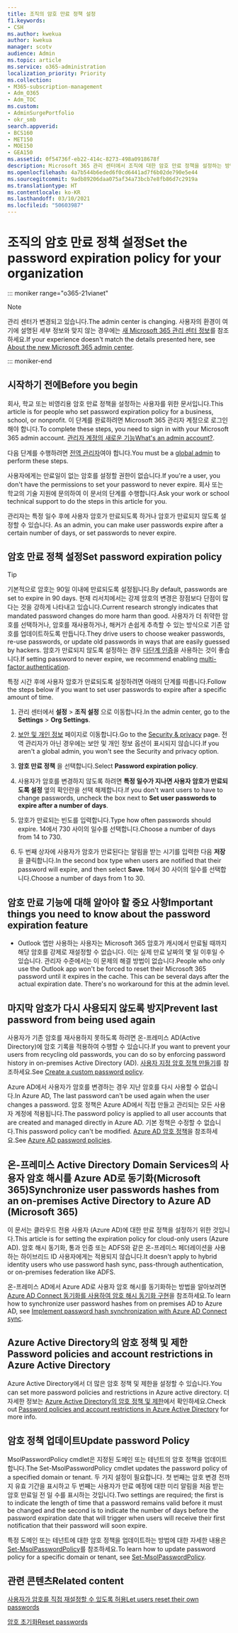 ```yaml
---
title: 조직의 암호 만료 정책 설정
f1.keywords:
- CSH
ms.author: kwekua
author: kwekua
manager: scotv
audience: Admin
ms.topic: article
ms.service: o365-administration
localization_priority: Priority
ms.collection:
- M365-subscription-management
- Adm_O365
- Adm_TOC
ms.custom:
- AdminSurgePortfolio
- okr_smb
search.appverid:
- BCS160
- MET150
- MOE150
- GEA150
ms.assetid: 0f54736f-eb22-414c-8273-498a0918678f
description: Microsoft 365 관리 센터에서 조직에 대한 암호 만료 정책을 설정하는 방법을 알아봅니다.
ms.openlocfilehash: 4a7b544b6eded6f0cd6441ad7f6b02de790e5e44
ms.sourcegitcommit: 9adb89206daa075af34a73bcb7e8fb86d7c2919a
ms.translationtype: HT
ms.contentlocale: ko-KR
ms.lasthandoff: 03/10/2021
ms.locfileid: "50603987"
---
```

# <a name="set-the-password-expiration-policy-for-your-organization"></a><span data-ttu-id="3c9fd-103">조직의 암호 만료 정책 설정</span><span class="sxs-lookup"><span data-stu-id="3c9fd-103">Set the password expiration policy for your organization</span></span>

::: moniker range="o365-21vianet"

> [!NOTE]
> <span data-ttu-id="3c9fd-104">관리 센터가 변경되고 있습니다.</span><span class="sxs-lookup"><span data-stu-id="3c9fd-104">The admin center is changing.</span></span> <span data-ttu-id="3c9fd-105">사용자의 환경이 여기에 설명된 세부 정보와 맞지 않는 경우에는 [새 Microsoft 365 관리 센터 정보](https://docs.microsoft.com/microsoft-365/admin/microsoft-365-admin-center-preview?view=o365-worldwide)를 참조하세요.</span><span class="sxs-lookup"><span data-stu-id="3c9fd-105">If your experience doesn't match the details presented here, see [About the new Microsoft 365 admin center](https://docs.microsoft.com/microsoft-365/admin/microsoft-365-admin-center-preview?view=o365-worldwide).</span></span>

::: moniker-end

## <a name="before-you-begin"></a><span data-ttu-id="3c9fd-106">시작하기 전에</span><span class="sxs-lookup"><span data-stu-id="3c9fd-106">Before you begin</span></span>

<span data-ttu-id="3c9fd-107">회사, 학교 또는 비영리용 암호 만료 정책을 설정하는 사용자를 위한 문서입니다.</span><span class="sxs-lookup"><span data-stu-id="3c9fd-107">This article is for people who set password expiration policy for a business, school, or nonprofit.</span></span> <span data-ttu-id="3c9fd-108">이 단계를 완료하려면 Microsoft 365 관리자 계정으로 로그인해야 합니다.</span><span class="sxs-lookup"><span data-stu-id="3c9fd-108">To complete these steps, you need to sign in with your Microsoft 365 admin account.</span></span> <span data-ttu-id="3c9fd-109">[관리자 계정의 새로운 기능](../admin-overview/admin-overview.md)</span><span class="sxs-lookup"><span data-stu-id="3c9fd-109">[What's an admin account?](../admin-overview/admin-overview.md).</span></span>

<span data-ttu-id="3c9fd-110">다음 단계를 수행하려면 [전역 관리자](../add-users/about-admin-roles.md)여야 합니다.</span><span class="sxs-lookup"><span data-stu-id="3c9fd-110">You must be a [global admin](../add-users/about-admin-roles.md) to perform these steps.</span></span>

<span data-ttu-id="3c9fd-111">사용자에게는 만료일이 없는 암호를 설정할 권한이 없습니다.</span><span class="sxs-lookup"><span data-stu-id="3c9fd-111">If you're a user, you don't have the permissions to set your password to never expire.</span></span> <span data-ttu-id="3c9fd-112">회사 또는 학교의 기술 지원에 문의하여 이 문서의 단계를 수행합니다.</span><span class="sxs-lookup"><span data-stu-id="3c9fd-112">Ask your work or school technical support to do the steps in this article for you.</span></span>

<span data-ttu-id="3c9fd-113">관리자는 특정 일수 후에 사용자 암호가 만료되도록 하거나 암호가 만료되지 않도록 설정할 수 있습니다. </span><span class="sxs-lookup"><span data-stu-id="3c9fd-113">As an admin, you can make user passwords expire after a certain number of days, or set passwords to never expire.</span></span>

## <a name="set-password-expiration-policy"></a><span data-ttu-id="3c9fd-114">암호 만료 정책 설정</span><span class="sxs-lookup"><span data-stu-id="3c9fd-114">Set password expiration policy</span></span>

> [!Tip]
> <span data-ttu-id="3c9fd-115">기본적으로 암호는 90일 이내에 만료되도록 설정됩니다.</span><span class="sxs-lookup"><span data-stu-id="3c9fd-115">By default, passwords are set to expire in 90 days.</span></span> <span data-ttu-id="3c9fd-116">현재 리서치에서는 강제 암호의 변경은 장점보다 단점이 많다는 것을 강하게 나타내고 있습니다.</span><span class="sxs-lookup"><span data-stu-id="3c9fd-116">Current research strongly indicates that mandated password changes do more harm than good.</span></span> <span data-ttu-id="3c9fd-117">사용자가 더 취약한 암호를 선택하거나, 암호를 재사용하거나, 해커가 손쉽게 추측할 수 있는 방식으로 기존 암호를 업데이트하도록 만듭니다.</span><span class="sxs-lookup"><span data-stu-id="3c9fd-117">They drive users to choose weaker passwords, re-use passwords, or update old passwords in ways that are easily guessed by hackers.</span></span> <span data-ttu-id="3c9fd-118">암호가 만료되지 않도록 설정하는 경우 [다단계 인증](../security-and-compliance/set-up-multi-factor-authentication.md)을 사용하는 것이 좋습니다.</span><span class="sxs-lookup"><span data-stu-id="3c9fd-118">If setting password to never expire, we recommend enabling [multi-factor authentication](../security-and-compliance/set-up-multi-factor-authentication.md).</span></span>

<span data-ttu-id="3c9fd-119">특정 시간 후에 사용자 암호가 만료되도록 설정하려면 아래의 단계를 따릅니다.</span><span class="sxs-lookup"><span data-stu-id="3c9fd-119">Follow the steps below if you want to set user passwords to expire after a specific amount of time.</span></span>

1. <span data-ttu-id="3c9fd-120">관리 센터에서 **설정** \> **조직 설정** 으로 이동합니다.</span><span class="sxs-lookup"><span data-stu-id="3c9fd-120">In the admin center, go to the **Settings** \> **Org Settings**.</span></span>

2. <span data-ttu-id="3c9fd-121"><a href="https://go.microsoft.com/fwlink/p/?linkid=2072756" target="_blank">보안 및 개인 정보</a> 페이지로 이동합니다.</span><span class="sxs-lookup"><span data-stu-id="3c9fd-121">Go to the <a href="https://go.microsoft.com/fwlink/p/?linkid=2072756" target="_blank">Security & privacy</a> page.</span></span>
 <span data-ttu-id="3c9fd-122">전역 관리자가 아닌 경우에는 보안 및 개인 정보 옵션이 표시되지 않습니다.</span><span class="sxs-lookup"><span data-stu-id="3c9fd-122">If you aren't a global admin, you won't see the Security and privacy option.</span></span>
  
3. <span data-ttu-id="3c9fd-123">**암호 만료 정책** 을 선택합니다.</span><span class="sxs-lookup"><span data-stu-id="3c9fd-123">Select **Password expiration policy**.</span></span>
  
4. <span data-ttu-id="3c9fd-124">사용자가 암호를 변경하지 않도록 하려면 **특정 일수가 지나면 사용자 암호가 만료되도록 설정** 옆의 확인란을 선택 해제합니다.</span><span class="sxs-lookup"><span data-stu-id="3c9fd-124">If you don't want users to have to change passwords, uncheck the box next to **Set user passwords to expire after a number of days**.</span></span>
  
5. <span data-ttu-id="3c9fd-125">암호가 만료되는 빈도를 입력합니다.</span><span class="sxs-lookup"><span data-stu-id="3c9fd-125">Type how often passwords should expire.</span></span> <span data-ttu-id="3c9fd-126">14에서 730 사이의 일수를 선택합니다.</span><span class="sxs-lookup"><span data-stu-id="3c9fd-126">Choose a number of days from 14 to 730.</span></span>
  
6. <span data-ttu-id="3c9fd-127">두 번째 상자에 사용자가 암호가 만료된다는 알림을 받는 시기를 입력한 다음 **저장** 을 클릭합니다.</span><span class="sxs-lookup"><span data-stu-id="3c9fd-127">In the second box type when users are notified that their password will expire, and then select **Save**.</span></span> <span data-ttu-id="3c9fd-128">1에서 30 사이의 일수를 선택합니다.</span><span class="sxs-lookup"><span data-stu-id="3c9fd-128">Choose a number of days from 1 to 30.</span></span>
  
## <a name="important-things-you-need-to-know-about-the-password-expiration-feature"></a><span data-ttu-id="3c9fd-129">암호 만료 기능에 대해 알아야 할 중요 사항</span><span class="sxs-lookup"><span data-stu-id="3c9fd-129">Important things you need to know about the password expiration feature</span></span>
  
- <span data-ttu-id="3c9fd-p108">Outlook 앱만 사용하는 사용자는 Microsoft 365 암호가 캐시에서 만료될 때까지 해당 암호를 강제로 재설정할 수 없습니다. 이는 실제 만료 날짜의 몇 일 이후일 수 있습니다. 관리자 수준에서는 이 문제의 해결 방법이 없습니다.</span><span class="sxs-lookup"><span data-stu-id="3c9fd-p108">People who only use the Outlook app won't be forced to reset their Microsoft 365 password until it expires in the cache. This can be several days after the actual expiration date. There's no workaround for this at the admin level.</span></span>

## <a name="prevent-last-password-from-being-used-again"></a><span data-ttu-id="3c9fd-133">마지막 암호가 다시 사용되지 않도록 방지</span><span class="sxs-lookup"><span data-stu-id="3c9fd-133">Prevent last password from being used again</span></span>

<span data-ttu-id="3c9fd-134">사용자가 기존 암호를 재사용하지 못하도록 하려면 온-프레미스 AD(Active Directory)에 암호 기록을 적용하여 수행할 수 있습니다.</span><span class="sxs-lookup"><span data-stu-id="3c9fd-134">If you want to prevent your users from recycling old passwords, you can do so by enforcing password history in on-premises Active Directory (AD).</span></span> <span data-ttu-id="3c9fd-135">[사용자 지정 암호 정책 만들기](https://docs.microsoft.com/azure/active-directory-domain-services/password-policy#create-a-custom-password-policy)를 참조하세요.</span><span class="sxs-lookup"><span data-stu-id="3c9fd-135">See [Create a custom password policy](https://docs.microsoft.com/azure/active-directory-domain-services/password-policy#create-a-custom-password-policy).</span></span>

<span data-ttu-id="3c9fd-136">Azure AD에서 사용자가 암호를 변경하는 경우 지난 암호를 다시 사용할 수 없습니다.</span><span class="sxs-lookup"><span data-stu-id="3c9fd-136">In Azure AD, The last password can't be used again when the user changes a password.</span></span> <span data-ttu-id="3c9fd-137">암호 정책은 Azure AD에서 직접 만들고 관리되는 모든 사용자 계정에 적용됩니다.</span><span class="sxs-lookup"><span data-stu-id="3c9fd-137">The password policy is applied to all user accounts that are created and managed directly in Azure AD.</span></span> <span data-ttu-id="3c9fd-138">기본 정책은 수정할 수 없습니다.</span><span class="sxs-lookup"><span data-stu-id="3c9fd-138">This password policy can't be modified.</span></span> <span data-ttu-id="3c9fd-139">[Azure AD 암호 정책](https://docs.microsoft.com/azure/active-directory/authentication/concept-sspr-policy#password-policies-that-only-apply-to-cloud-user-accounts)을 참조하세요.</span><span class="sxs-lookup"><span data-stu-id="3c9fd-139">See [Azure AD password policies](https://docs.microsoft.com/azure/active-directory/authentication/concept-sspr-policy#password-policies-that-only-apply-to-cloud-user-accounts).</span></span>

## <a name="synchronize-user-passwords-hashes-from-an-on-premises-active-directory-to-azure-ad-microsoft-365"></a><span data-ttu-id="3c9fd-140">온-프레미스 Active Directory Domain Services의 사용자 암호 해시를 Azure AD로 동기화(Microsoft 365)</span><span class="sxs-lookup"><span data-stu-id="3c9fd-140">Synchronize user passwords hashes from an on-premises Active Directory to Azure AD (Microsoft 365)</span></span>

<span data-ttu-id="3c9fd-141">이 문서는 클라우드 전용 사용자 (Azure AD)에 대한 만료 정책을 설정하기 위한 것입니다.</span><span class="sxs-lookup"><span data-stu-id="3c9fd-141">This article is for setting the expiration policy for cloud-only users (Azure AD).</span></span> <span data-ttu-id="3c9fd-142">암호 해시 동기화, 통과 인증 또는 ADFS와 같은 온-프레미스 페더레이션을 사용하는 하이브리드 ID 사용자에게는 적용되지 않습니다.</span><span class="sxs-lookup"><span data-stu-id="3c9fd-142">It doesn't apply to hybrid identity users who use password hash sync, pass-through authentication, or on-premises federation like ADFS.</span></span>
  
<span data-ttu-id="3c9fd-143">온-프레미스 AD에서 Azure AD로 사용자 암호 해시를 동기화하는 방법을 알아보려면 [Azure AD Connect 동기화를 사용하여 암호 해시 동기화 구현](https://docs.microsoft.com/azure/active-directory/hybrid/how-to-connect-password-hash-synchronization)을 참조하세요.</span><span class="sxs-lookup"><span data-stu-id="3c9fd-143">To learn how to synchronize user password hashes from on premises AD to Azure AD, see [Implement password hash synchronization with Azure AD Connect sync](https://docs.microsoft.com/azure/active-directory/hybrid/how-to-connect-password-hash-synchronization).</span></span>

## <a name="password-policies-and-account-restrictions-in-azure-active-directory"></a><span data-ttu-id="3c9fd-144">Azure Active Directory의 암호 정책 및 제한</span><span class="sxs-lookup"><span data-stu-id="3c9fd-144">Password policies and account restrictions in Azure Active Directory</span></span>

<span data-ttu-id="3c9fd-145">Azure Active Directory에서 더 많은 암호 정책 및 제한을 설정할 수 있습니다.</span><span class="sxs-lookup"><span data-stu-id="3c9fd-145">You can set more password policies and restrictions in Azure active directory.</span></span> <span data-ttu-id="3c9fd-146">더 자세한 정보는 [Azure Active Directory의 암호 정책 및 제한](https://docs.microsoft.com/azure/active-directory/authentication/concept-sspr-policy)에서 확인하세요.</span><span class="sxs-lookup"><span data-stu-id="3c9fd-146">Check out [Password policies and account restrictions in Azure Active Directory](https://docs.microsoft.com/azure/active-directory/authentication/concept-sspr-policy) for more info.</span></span>

## <a name="update-password-policy"></a><span data-ttu-id="3c9fd-147">암호 정책 업데이트</span><span class="sxs-lookup"><span data-stu-id="3c9fd-147">Update password Policy</span></span>

<span data-ttu-id="3c9fd-148">MsolPasswordPolicy cmdlet은 지정된 도메인 또는 테넌트의 암호 정책을 업데이트합니다.</span><span class="sxs-lookup"><span data-stu-id="3c9fd-148">The Set-MsolPasswordPolicy cmdlet updates the password policy of a specified domain or tenant.</span></span> <span data-ttu-id="3c9fd-149">두 가지 설정이 필요합니다. 첫 번째는 암호 변경 전까지 유효 기간을 표시하고 두 번째는 사용자가 만료 예정에 대한 미리 알림을 처음 받는 암호 만료일 전 일 수를 표시하는 것입니다.</span><span class="sxs-lookup"><span data-stu-id="3c9fd-149">Two settings are required; the first is to indicate the length of time that a password remains valid before it must be changed and the second is to indicate the number of days before the password expiration date that will trigger when users will receive their first notification that their password will soon expire.</span></span>

<span data-ttu-id="3c9fd-150">특정 도메인 또는 테넌트에 대한 암호 정책을 업데이트하는 방법에 대한 자세한 내용은 [Set-MsolPasswordPolicy](https://docs.microsoft.com/powershell/module/msonline/set-msolpasswordpolicy?view=azureadps-1.0)를 참조하세요.</span><span class="sxs-lookup"><span data-stu-id="3c9fd-150">To learn how to update password policy for a specific domain or tenant, see [Set-MsolPasswordPolicy](https://docs.microsoft.com/powershell/module/msonline/set-msolpasswordpolicy?view=azureadps-1.0).</span></span>

## <a name="related-content"></a><span data-ttu-id="3c9fd-151">관련 콘텐츠</span><span class="sxs-lookup"><span data-stu-id="3c9fd-151">Related content</span></span>

[<span data-ttu-id="3c9fd-152">사용자가 암호를 직접 재설정할 수 있도록 허용</span><span class="sxs-lookup"><span data-stu-id="3c9fd-152">Let users reset their own passwords</span></span>](../add-users/let-users-reset-passwords.md)

[<span data-ttu-id="3c9fd-153">암호 초기화</span><span class="sxs-lookup"><span data-stu-id="3c9fd-153">Reset passwords</span></span>](../add-users/reset-passwords.md)
